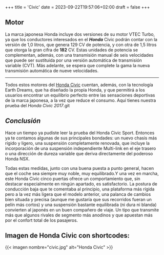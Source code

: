 +++
title = 'Civic'
date = 2023-09-22T19:57:06+02:00
draft = false
+++

## Motor

La marca japonesa Honda incluye dos versiones de su motor VTEC Turbo, ya que los conductores interesados en el ***Honda*** Civic podrán contar con la versión de 1,0 litros, que genera 129 CV de potencia, y con otra de 1,5 litros que otorga la gran cifra de **182** CV. Estas unidades de potencia se complementan, además, con una transmisión manual de seis velocidades que puede ser sustituida por una versión automática de transmisión variable (CVT). Más adelante, se espera que complete la gama la nueva transmisión automática de nueve velocidades.

***

Todos estos motores del [Honda Civic][civic] cuentan, además, con la tecnología Earth Dreams, que ha diseñado la propia Honda, y que permitirá a los usuarios encontrar un equilibrio perfecto entre las sensaciones deportivas de la marca japonesa, a la vez que reduce el consumo. Aquí tienes nuestra prueba del _Honda Civic 2017_.git

## _Conclusión_

Hace un tiempo ya pudiste leer la prueba del Honda Civic Sport. Entonces ya te contamos algunas de sus principales bondades: un nuevo chasis más rígido y ligero, una suspensión completamente renovada, que incluye la incorporación de una suspensión independiente Multi-link en el eje trasero o una dirección de dureza variable que deriva directamente del poderoso Honda NSX.

Todas estas medidas, junto con una buena puesta a punto general, hacen que el coche sea siempre muy noble, muy equilibrado.Y una vez en marcha, este Honda Civic cinco puertas ofrece un comportamiento que, sin destacar especialmente en ningún apartado, es satisfactorio. La postura de conducción baja que te comentaba al principio, una plataforma más rígida pero a la vez más ligera que el modelo anterior, una palanca de cambios bien situada y precisa (aunque me gustaría que sus recorridos fueran un pelín más cortos) y una suspensión bastante equilibrada (ni dura ni blanda) convierten al japonés en un buen compañero de viaje. Un tipo que transmite más que algunos rivales de segmento más anodinos y que apuestan más por el confort total de los pasajeros.

## Imagen de Honda Civic con shortcodes:
{{< imagen nombre="civic.jpg" alt="Honda Civic" >}}


[civic]: https://www.youtube.com/watch?v=eGlavTe-iPU
